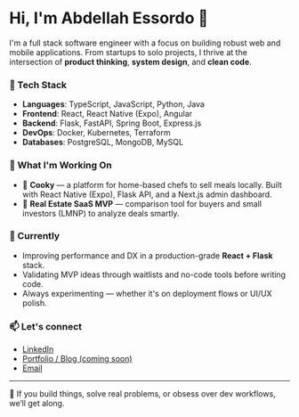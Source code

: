 # Hi, I'm Abdellah Essordo 👋

I'm a full stack software engineer with a focus on building robust web and mobile applications. From startups to solo projects, I thrive at the intersection of **product thinking**, **system design**, and **clean code**.

### 🚀 Tech Stack
- **Languages**: TypeScript, JavaScript, Python, Java
- **Frontend**: React, React Native (Expo), Angular
- **Backend**: Flask, FastAPI, Spring Boot, Express.js
- **DevOps**: Docker, Kubernetes, Terraform
- **Databases**: PostgreSQL, MongoDB, MySQL

### 🔧 What I'm Working On
- 🥘 **Cooky** — a platform for home-based chefs to sell meals locally. Built with React Native (Expo), Flask API, and a Next.js admin dashboard.
- 🔎 **Real Estate SaaS MVP** — comparison tool for buyers and small investors (LMNP) to analyze deals smartly.

### 🎯 Currently
- Improving performance and DX in a production-grade **React + Flask** stack.
- Validating MVP ideas through waitlists and no-code tools before writing code.
- Always experimenting — whether it's on deployment flows or UI/UX polish.

### 📫 Let's connect
- [LinkedIn](https://www.linkedin.com/in/abdellah-essordo/)
- [Portfolio / Blog (coming soon)]()
- [Email](mailto:youremail@example.com)

---

💬 If you build things, solve real problems, or obsess over dev workflows, we’ll get along.
